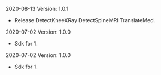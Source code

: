 2020-08-13 Version: 1.0.1
- Release DetectKneeXRay DetectSpineMRI TranslateMed.

2020-07-02 Version: 1.0.0
- Sdk for 1.

2020-07-02 Version: 1.0.0
- Sdk for 1.

